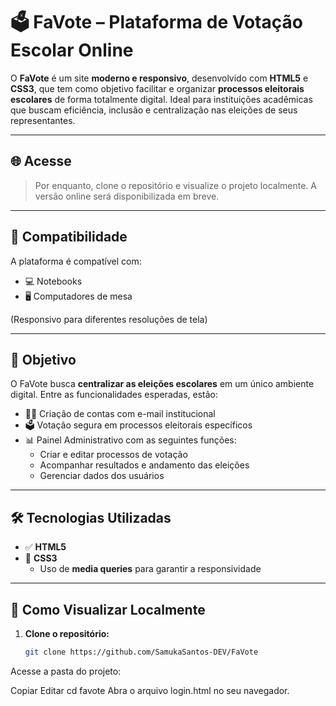 # 🗳️ FaVote – Plataforma de Votação Escolar Online

O **FaVote** é um site **moderno e responsivo**, desenvolvido com **HTML5** e **CSS3**, que tem como objetivo facilitar e organizar **processos eleitorais escolares** de forma totalmente digital. Ideal para instituições acadêmicas que buscam eficiência, inclusão e centralização nas eleições de seus representantes.

---

## 🌐 Acesse

> Por enquanto, clone o repositório e visualize o projeto localmente. A versão online será disponibilizada em breve.

---

## 📱 Compatibilidade

A plataforma é compatível com:

- 💻 Notebooks  
- 🖥️ Computadores de mesa  

(Responsivo para diferentes resoluções de tela)

---

## 🎯 Objetivo

O FaVote busca **centralizar as eleições escolares** em um único ambiente digital. Entre as funcionalidades esperadas, estão:

- 🧑‍🏫 Criação de contas com e-mail institucional  
- 🗳️ Votação segura em processos eleitorais específicos  
- 📊 Painel Administrativo com as seguintes funções:
  - Criar e editar processos de votação  
  - Acompanhar resultados e andamento das eleições  
  - Gerenciar dados dos usuários  

---

## 🛠️ Tecnologias Utilizadas

- ✅ **HTML5**
- 🎨 **CSS3**
  - Uso de **media queries** para garantir a responsividade

---

## 🚀 Como Visualizar Localmente

1. **Clone o repositório:**
   ```bash
   git clone https://github.com/SamukaSantos-DEV/FaVote
Acesse a pasta do projeto:

Copiar
Editar
cd favote
Abra o arquivo login.html no seu navegador.
